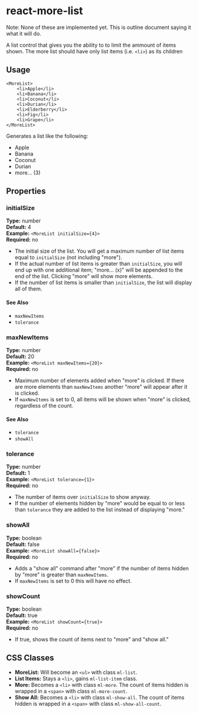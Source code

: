 react-more-list
===============

Note: None of these are implemented yet. This is outline document saying it what it will do.

A list control that gives you the ability to to limit the ammount of items shown. The more list should have only list items (i.e. `<li>`) as its children

Usage
-----

    <MoreList>
        <li>Apple</li>
        <li>Banana</li>
        <li>Coconut</li>
        <li>Durian</li>
        <li>Elderberry</li>
        <li>Fig</li>
        <li>Grape</li>
    </MoreList>

Generates a list like the following:

* Apple
* Banana
* Coconut
* Durian
* more... (3)

Properties
----------

### initialSize ###

**Type:** number  
**Default:** 4  
**Example:** `<MoreList initialSize={4}>`  
**Required:** no

* The initial size of the list. You will get a maximum number of list items equal to `initialSize` (not including "more").
* If the actual number of list items is greater than `initialSize`, you will end up with one additional item; "more... (x)" will be appended to the end of the list. Clicking "more" will show more elements.
* If the number of list items is smaller than `initialSize`, the list will display all of them.

#### See Also ####

* `maxNewItems`
* `tolerance`

### maxNewItems ###

**Type:** number  
**Default:** 20  
**Example:** `<MoreList maxNewItems={20}>`  
**Required:** no

* Maximum number of elements added when "more" is clicked. If there are more elements than `maxNewItems` another "more" will appear after it is clicked.
* If `maxNewItems` is set to 0, all items will be shown when "more" is clicked, regardless of the count.

#### See Also ####

* `tolerance`
* `showAll`

### tolerance ###

**Type:** number  
**Default:** 1  
**Example:** `<MoreList tolerance={1}>`  
**Required:** no

* The number of items over `initialSize` to show anyway.
* If the number of elements hidden by "more" would be equal to or less than `tolerance` they are added to the list instead of displaying "more."

### showAll ###

**Type:** boolean  
**Default:** false  
**Example:** `<MoreList showAll={false}>`  
**Required:** no

* Adds a "show all" command after "more" if the number of items hidden by "more" is greater than `maxNewItems`.
* If `maxNewItems` is set to 0 this will have no effect.

### showCount ###

**Type:** boolean  
**Default:** true  
**Example:** `<MoreList showCount={true}>`  
**Required:** no

* If true, shows the count of items next to "more" and "show all."

CSS Classes
-----------

* **MoreList:** Will become an `<ul>` with class `ml-list`.
* **List Items:** Stays a `<li>`, gains `ml-list-item` class.
* **More:** Becomes a `<li>` with class `ml-more`. The count of items hidden is wrapped in a `<span>` with class `ml-more-count`.
* **Show All:** Becomes a `<li>` with class `ml-show-all`. The count of items hidden is wrapped in a `<span>` with class `ml-show-all-count`.
